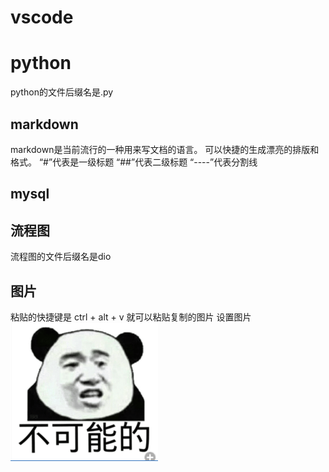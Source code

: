 # vscode
# python
python的文件后缀名是.py

## markdown
markdown是当前流行的一种用来写文档的语言。
可以快捷的生成漂亮的排版和格式。
“#”代表是一级标题
“##”代表二级标题
“----”代表分割线
## mysql

## 流程图
流程图的文件后缀名是dio
## 图片
粘贴的快捷键是
ctrl + alt + v
就可以粘贴复制的图片
设置图片
![](2020-05-30-19-27-22.png)
